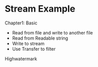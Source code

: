 

# Stream Example

Chapter1: Basic

- Read from file and write to another file
- Read from Readable string
- Write to stream
- Use Transfer to filter

Highwatermark